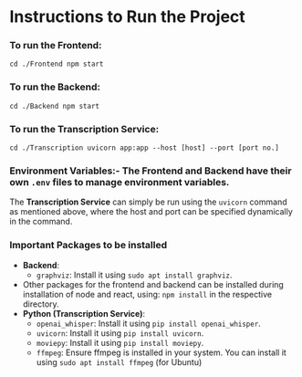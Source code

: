 # Instructions to Run the Project
### To run the Frontend:
```cd ./Frontend npm start```
### To run the Backend:
```cd ./Backend npm start```
### To run the Transcription Service:
```cd ./Transcription uvicorn app:app --host [host] --port [port no.]```
### Environment Variables:- The **Frontend** and **Backend** have their own `.env` files to manage environment variables.
The **Transcription Service** can simply be run using the `uvicorn` command as mentioned above, where the host and port can be specified dynamically in the command.

### Important Packages to be installed
- **Backend**:
  - `graphviz`: Install it using `sudo apt install graphviz`.
- Other packages for the frontend and backend can be installed during installation of node and react, using: `npm install` in the respective directory.
- **Python (Transcription Service)**:
  - `openai_whisper`: Install it using `pip install openai_whisper`.
  - `uvicorn`: Install it using `pip install uvicorn`.
  - `moviepy`: Install it using `pip install moviepy`.
  - `ffmpeg`: Ensure ffmpeg is installed in your system. You can install it using `sudo apt install ffmpeg` (for Ubuntu)
